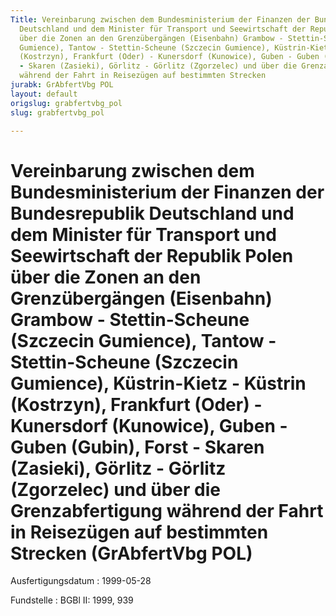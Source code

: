 ```yaml
---
Title: Vereinbarung zwischen dem Bundesministerium der Finanzen der Bundesrepublik
  Deutschland und dem Minister für Transport und Seewirtschaft der Republik Polen
  über die Zonen an den Grenzübergängen (Eisenbahn) Grambow - Stettin-Scheune (Szczecin
  Gumience), Tantow - Stettin-Scheune (Szczecin Gumience), Küstrin-Kietz - Küstrin
  (Kostrzyn), Frankfurt (Oder) - Kunersdorf (Kunowice), Guben - Guben (Gubin), Forst
  - Skaren (Zasieki), Görlitz - Görlitz (Zgorzelec) und über die Grenzabfertigung
  während der Fahrt in Reisezügen auf bestimmten Strecken
jurabk: GrAbfertVbg POL
layout: default
origslug: grabfertvbg_pol
slug: grabfertvbg_pol

---
```


# Vereinbarung zwischen dem Bundesministerium der Finanzen der Bundesrepublik Deutschland und dem Minister für Transport und Seewirtschaft der Republik Polen über die Zonen an den Grenzübergängen (Eisenbahn) Grambow - Stettin-Scheune (Szczecin Gumience), Tantow - Stettin-Scheune (Szczecin Gumience), Küstrin-Kietz - Küstrin (Kostrzyn), Frankfurt (Oder) - Kunersdorf (Kunowice), Guben - Guben (Gubin), Forst - Skaren (Zasieki), Görlitz - Görlitz (Zgorzelec) und über die Grenzabfertigung während der Fahrt in Reisezügen auf bestimmten Strecken (GrAbfertVbg POL)

Ausfertigungsdatum
:   1999-05-28

Fundstelle
:   BGBl II: 1999, 939

